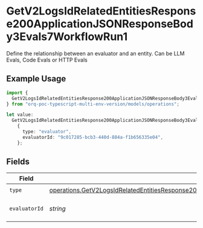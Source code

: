 # GetV2LogsIdRelatedEntitiesResponse200ApplicationJSONResponseBody3Evals7WorkflowRun1

Define the relationship between an evaluator and an entity. Can be LLM Evals, Code Evals or HTTP Evals

## Example Usage

```typescript
import {
  GetV2LogsIdRelatedEntitiesResponse200ApplicationJSONResponseBody3Evals7WorkflowRun1,
} from "orq-poc-typescript-multi-env-version/models/operations";

let value:
  GetV2LogsIdRelatedEntitiesResponse200ApplicationJSONResponseBody3Evals7WorkflowRun1 =
    {
      type: "evaluator",
      evaluatorId: "9c017285-bcb3-440d-884a-f1b656335e04",
    };
```

## Fields

| Field                                                                                                                                                                                                                  | Type                                                                                                                                                                                                                   | Required                                                                                                                                                                                                               | Description                                                                                                                                                                                                            |
| ---------------------------------------------------------------------------------------------------------------------------------------------------------------------------------------------------------------------- | ---------------------------------------------------------------------------------------------------------------------------------------------------------------------------------------------------------------------- | ---------------------------------------------------------------------------------------------------------------------------------------------------------------------------------------------------------------------- | ---------------------------------------------------------------------------------------------------------------------------------------------------------------------------------------------------------------------- |
| `type`                                                                                                                                                                                                                 | [operations.GetV2LogsIdRelatedEntitiesResponse200ApplicationJSONResponseBody3Evals7WorkflowRunType](../../models/operations/getv2logsidrelatedentitiesresponse200applicationjsonresponsebody3evals7workflowruntype.md) | :heavy_check_mark:                                                                                                                                                                                                     | N/A                                                                                                                                                                                                                    |
| `evaluatorId`                                                                                                                                                                                                          | *string*                                                                                                                                                                                                               | :heavy_check_mark:                                                                                                                                                                                                     | The id of the resource                                                                                                                                                                                                 |